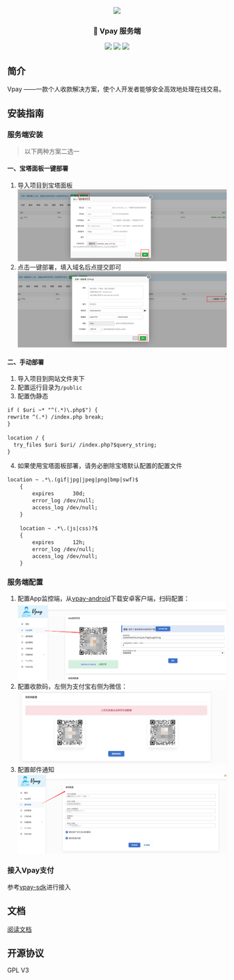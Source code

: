  <p align="center">
<img src="https://user-images.githubusercontent.com/37787014/227108078-5e2e2b20-1b33-440f-9cad-02a3d7a2a81d.png">
</p>


<h3 align="center">🚀 Vpay 服务端</h3>

<p align="center">
 <img src="https://img.shields.io/static/v1?label=licenes&message=GPL%20V3&color=important&style=for-the-badge"/>
 <img src="https://img.shields.io/static/v1?label=version&message=4.0.2&color=9cf&style=for-the-badge"/>
 <img src="https://img.shields.io/static/v1?label=language&message=php&color=777BB4&style=for-the-badge"/>

</p>

## 简介

Vpay ——一款个人收款解决方案，使个人开发者能够安全高效地处理在线交易。


## 安装指南

### 服务端安装
> 以下两种方案二选一
#### 一、宝塔面板一键部署

1. 导入项目到宝塔面板
![img.png](img.png)
2. 点击一键部署，填入域名后点提交即可
![img_1.png](img_1.png)

#### 二、手动部署

1. 导入项目到网站文件夹下
2. 配置运行目录为`/public`
3. 配置伪静态
```
if ( $uri ~* "^(.*)\.php$") {
rewrite ^(.*) /index.php break;
}

location / {
  try_files $uri $uri/ /index.php?$query_string;
}

```
4. 如果使用宝塔面板部署，请务必删除宝塔默认配置的配置文件
```
location ~ .*\.(gif|jpg|jpeg|png|bmp|swf)$
    {
        expires      30d;
        error_log /dev/null;
        access_log /dev/null;
    }

    location ~ .*\.(js|css)?$
    {
        expires      12h;
        error_log /dev/null;
        access_log /dev/null;
    }
```
### 服务端配置

1. 配置App监控端，从[vpay-android](https://github.com/Vpay-Collection/vpay-android)下载安卓客户端，扫码配置：
![img_2.png](img_2.png)
2. 配置收款码，左侧为支付宝右侧为微信：
![img_3.png](img_3.png)
3. 配置邮件通知
![img_4.png](img_4.png)

### 接入Vpay支付

参考[vpay-sdk](https://github.com/Vpay-Collection/vpay-sdk)进行接入

## 文档

[阅读文档](https://vpay.ankio.net/)


## 开源协议

GPL V3

